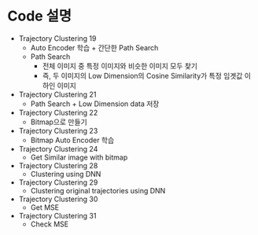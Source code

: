 <!-- README.md -->
# Code 설명
- Trajectory Clustering 19
    - Auto Encoder 학습 + 간단한 Path Search
    - Path Search
        - 전체 이미지 중 특정 이미지와 비슷한 이미지 모두 찾기
        - 즉, 두 이미지의 Low Dimension의 Cosine Similarity가 특정 임곗값 이하인 이미지
- Trajectory Clustering 21
    - Path Search + Low Dimension data 저장
- Trajectory Clustering 22
    - Bitmap으로 만들기
- Trajectory Clustering 23
    - Bitmap Auto Encoder 학습
- Trajectory Clustering 24
    - Get Similar image with bitmap
- Trajectory Clustering 28
    - Clustering using DNN
- Trajectory Clustering 29
    - Clustering original trajectories using DNN
- Trajectory Clustering 30
    - Get MSE
- Trajectory Clustering 31
    - Check MSE
